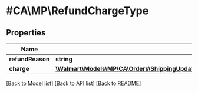 # #CA\MP\RefundChargeType

## Properties

Name | Type | Description | Notes
------------ | ------------- | ------------- | -------------
**refundReason** | **string** |  |
**charge** | [**\Walmart\Models\MP\CA\Orders\ShippingUpdatesCA200ResponseOrderLinesOrderLineInnerChargesChargeInner**](ShippingUpdatesCA200ResponseOrderLinesOrderLineInnerChargesChargeInner.md) |  |


[[Back to Model list]](../) [[Back to API list]](../../Api/CA/MP) [[Back to README]](../../README.md)
